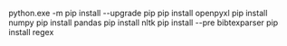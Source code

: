 python.exe -m pip install --upgrade pip
pip install openpyxl
pip install numpy
pip install pandas
pip install nltk
pip install --pre bibtexparser
pip install regex
